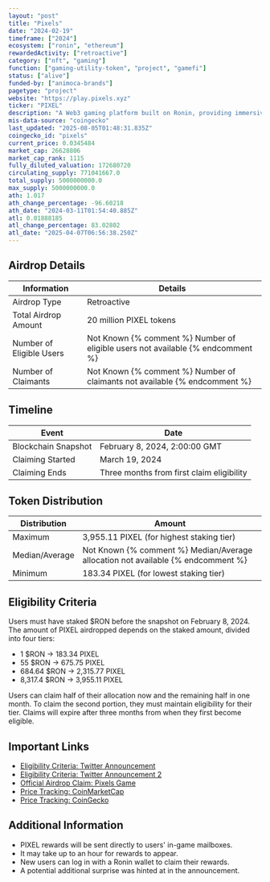 ```yaml
---
layout: "post"
title: "Pixels"
date: "2024-02-19"
timeframe: ["2024"]
ecosystem: ["ronin", "ethereum"]
rewardedActivity: ["retroactive"]
category: ["nft", "gaming"]
function: ["gaming-utility-token", "project", "gamefi"]
status: ["alive"]
funded-by: ["animoca-brands"]
pagetype: "project"
website: "https://play.pixels.xyz"
ticker: "PIXEL"
description: "A Web3 gaming platform built on Ronin, providing immersive gameplay and NFT integration."
mis-data-source: "coingecko"
last_updated: "2025-08-05T01:48:31.835Z"
coingecko_id: "pixels"
current_price: 0.0345484
market_cap: 26628806
market_cap_rank: 1115
fully_diluted_valuation: 172680720
circulating_supply: 771041667.0
total_supply: 5000000000.0
max_supply: 5000000000.0
ath: 1.017
ath_change_percentage: -96.60218
ath_date: "2024-03-11T01:54:40.885Z"
atl: 0.01888185
atl_change_percentage: 83.02802
atl_date: "2025-04-07T06:56:38.250Z"
---
```


## Airdrop Details

| Information              | Details                                                                         |
| ------------------------ | ------------------------------------------------------------------------------- |
| Airdrop Type             | Retroactive                                                                     |
| Total Airdrop Amount     | 20 million PIXEL tokens                                                         |
| Number of Eligible Users | Not Known {% comment %} Number of eligible users not available {% endcomment %} |
| Number of Claimants      | Not Known {% comment %} Number of claimants not available {% endcomment %}      |

## Timeline

| Event               | Date                                      |
| ------------------- | ----------------------------------------- |
| Blockchain Snapshot | February 8, 2024, 2:00:00 GMT             |
| Claiming Started    | March 19, 2024                            |
| Claiming Ends       | Three months from first claim eligibility |

## Token Distribution

| Distribution   | Amount                                                                           |
| -------------- | -------------------------------------------------------------------------------- |
| Maximum        | 3,955.11 PIXEL (for highest staking tier)                                        |
| Median/Average | Not Known {% comment %} Median/Average allocation not available {% endcomment %} |
| Minimum        | 183.34 PIXEL (for lowest staking tier)                                           |

## Eligibility Criteria

Users must have staked $RON before the snapshot on February 8, 2024. The amount of PIXEL airdropped depends on the staked amount, divided into four tiers:

- 1 $RON → 183.34 PIXEL
- 55 $RON → 675.75 PIXEL
- 684.64 $RON → 2,315.77 PIXEL
- 8,317.4 $RON → 3,955.11 PIXEL

Users can claim half of their allocation now and the remaining half in one month. To claim the second portion, they must maintain eligibility for their tier. Claims will expire after three months from when they first become eligible.

## Important Links

- [Eligibility Criteria: Twitter Announcement](https://x.com/pixels_online/status/1759030722592137703)
- [Eligibility Criteria: Twitter Announcement 2](https://x.com/pixels_online/status/1755753721114595478)
- [Official Airdrop Claim: Pixels Game](https://play.pixels.xyz)
- [Price Tracking: CoinMarketCap](https://coinmarketcap.com/currencies/pixels/)
- [Price Tracking: CoinGecko](https://www.coingecko.com/en/coins/pixels)

## Additional Information

- PIXEL rewards will be sent directly to users' in-game mailboxes.
- It may take up to an hour for rewards to appear.
- New users can log in with a Ronin wallet to claim their rewards.
- A potential additional surprise was hinted at in the announcement.